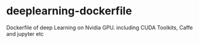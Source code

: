 # deeplearning-dockerfile
Dockerfile of deep Learning on Nvidia GPU. including CUDA Toolkits, Caffe and jupyter etc
